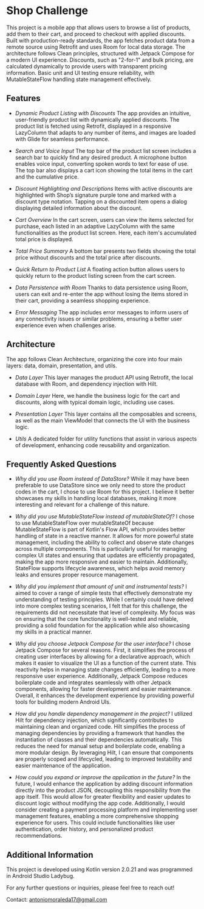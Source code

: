 
# Shop Challenge

This project is a mobile app that allows users to browse a list of products, add them to their cart, and proceed to checkout with applied discounts. Built with production-ready standards, the app fetches product data from a remote source using Retrofit and uses Room for local data storage. The architecture follows Clean principles, structured with Jetpack Compose for a modern UI experience. Discounts, such as "2-for-1" and bulk pricing, are calculated dynamically to provide users with transparent pricing information. Basic unit and UI testing ensure reliability, with MutableStateFlow handling state management effectively.


## Features

- *Dynamic Product Listing with Discounts*
The app provides an intuitive, user-friendly product list with dynamically applied discounts. The product list is fetched using Retrofit, displayed in a responsive LazyColumn that adapts to any number of items, and images are loaded with Glide for seamless performance.

- *Search and Voice Input*
The top bar of the product list screen includes a search bar to quickly find any desired product. A microphone button enables voice input, converting spoken words to text for ease of use. The top bar also displays a cart icon showing the total items in the cart and the cumulative price.

- *Discount Highlighting and Descriptions*
Items with active discounts are highlighted with Shop’s signature purple tone and marked with a discount type notation. Tapping on a discounted item opens a dialog displaying detailed information about the discount.

- *Cart Overview*
In the cart screen, users can view the items selected for purchase, each listed in an adaptive LazyColumn with the same functionalities as the product list screen. Here, each item's accumulated total price is displayed.

- *Total Price Summary*
A bottom bar presents two fields showing the total price without discounts and the total price after discounts.

- *Quick Return to Product List*
A floating action button allows users to quickly return to the product listing screen from the cart screen.

- *Data Persistence with Room*
Thanks to data persistence using Room, users can exit and re-enter the app without losing the items stored in their cart, providing a seamless shopping experience.

- *Error Messaging*
The app includes error messages to inform users of any connectivity issues or similar problems, ensuring a better user experience even when challenges arise.
## Architecture
The app follows Clean Architecture, organizing the core into four main layers: data, domain, presentation, and utils.

- *Data Layer*
This layer manages the product API using Retrofit, the local database with Room, and dependency injection with Hilt.

- *Domain Layer*
Here, we handle the business logic for the cart and discounts, along with typical domain logic, including use cases.

- *Presentation Layer*
This layer contains all the composables and screens, as well as the main ViewModel that connects the UI with the business logic.

- *Utils*
A dedicated folder for utility functions that assist in various aspects of development, enhancing code reusability and organization.
## Frequently Asked Questions

- *Why did you use Room instead of DataStore?*
While it may have been preferable to use DataStore since we only need to store the product codes in the cart, I chose to use Room for this project. I believe it better showcases my skills in handling local databases, making it more interesting and relevant for a challenge of this nature.

- *Why did you use MutableStateFlow instead of mutableStateOf?*
I chose to use MutableStateFlow over mutableStateOf because MutableStateFlow is part of Kotlin's Flow API, which provides better handling of state in a reactive manner. It allows for more powerful state management, including the ability to collect and observe state changes across multiple components. This is particularly useful for managing complex UI states and ensuring that updates are efficiently propagated, making the app more responsive and easier to maintain. Additionally, StateFlow supports lifecycle awareness, which helps avoid memory leaks and ensures proper resource management.


- *Why did you implement that amount of unit and instrumental tests?*
I aimed to cover a range of simple tests that effectively demonstrate my understanding of testing principles. While I certainly could have delved into more complex testing scenarios, I felt that for this challenge, the requirements did not necessitate that level of complexity. My focus was on ensuring that the core functionality is well-tested and reliable, providing a solid foundation for the application while also showcasing my skills in a practical manner.

- *Why did you choose Jetpack Compose for the user interface?*
I chose Jetpack Compose for several reasons. First, it simplifies the process of creating user interfaces by allowing for a declarative approach, which makes it easier to visualize the UI as a function of the current state. This reactivity helps in managing state changes efficiently, leading to a more responsive user experience. Additionally, Jetpack Compose reduces boilerplate code and integrates seamlessly with other Jetpack components, allowing for faster development and easier maintenance. Overall, it enhances the development experience by providing powerful tools for building modern Android UIs.

- *How did you handle dependency management in the project?*
I utilized Hilt for dependency injection, which significantly contributes to maintaining clean and organized code. Hilt simplifies the process of managing dependencies by providing a framework that handles the instantiation of classes and their dependencies automatically. This reduces the need for manual setup and boilerplate code, enabling a more modular design. By leveraging Hilt, I can ensure that components are properly scoped and lifecycled, leading to improved testability and easier maintenance of the application.

- *How could you expand or improve the application in the future?*
In the future, I would enhance the application by adding discount information directly into the product JSON, decoupling this responsibility from the app itself. This would allow for greater flexibility and easier updates to discount logic without modifying the app code. Additionally, I would consider creating a payment processing platform and implementing user management features, enabling a more comprehensive shopping experience for users. This could include functionalities like user authentication, order history, and personalized product recommendations.
## Additional Information

This project is developed using Kotlin version 2.0.21 and was programmed in Android Studio Ladybug.

For any further questions or inquiries, please feel free to reach out!

Contact: antoniomoraleda17@gmail.com